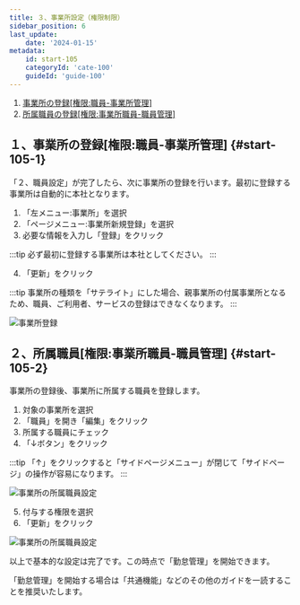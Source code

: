 ```yaml
---
title: ３、事業所設定（権限制限）
sidebar_position: 6
last_update: 
    date: '2024-01-15'
metadata: 
    id: start-105
    categoryId: 'cate-100'
    guideId: 'guide-100'
---
```


1. [事業所の登録[権限:職員-事業所管理]](#start-105-1)
2. [所属職員の登録[権限:事業所職員-職員管理]](#start-105-2)

## １、事業所の登録[権限:職員-事業所管理] {#start-105-1}

「２、職員設定」が完了したら、次に事業所の登録を行います。最初に登録する事業所は自動的に本社となります。

1. 「左メニュー:事業所」を選択
2. 「ページメニュー:事業所新規登録」を選択
3. 必要な情報を入力し「登録」をクリック

:::tip 
必ず最初に登録する事業所は本社としてください。
:::

4. 「更新」をクリック

:::tip
事業所の種類を「サテライト」にした場合、親事業所の付属事業所となるため、職員、ご利用者、サービスの登録はできなくなります。
:::

![事業所登録](/img/guide/start-guide-branch-01.png)

## ２、所属職員[権限:事業所職員-職員管理] {#start-105-2}

事業所の登録後、事業所に所属する職員を登録します。

1. 対象の事業所を選択
2. 「職員」を開き「編集」をクリック
3. 所属する職員にチェック
4. 「↓ボタン」をクリック

:::tip
「↑」をクリックすると「サイドページメニュー」が閉じて「サイドページ」の操作が容易になります。
:::

![事業所の所属職員設定](/img/guide/start-guide-branch-02.png)

5. 付与する権限を選択
6. 「更新」をクリック

![事業所の所属職員設定](/img/guide/start-guide-branch-03.png)

以上で基本的な設定は完了です。この時点で「勤怠管理」を開始できます。

「勤怠管理」を開始する場合は「共通機能」などのその他のガイドを一読することを推奨いたします。